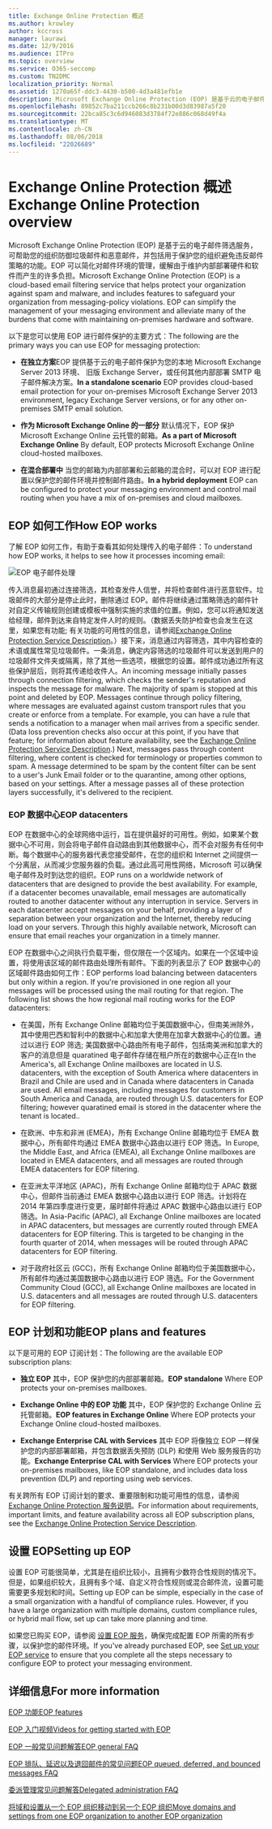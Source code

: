 ```yaml
---
title: Exchange Online Protection 概述
ms.author: krowley
author: kccross
manager: laurawi
ms.date: 12/9/2016
ms.audience: ITPro
ms.topic: overview
ms.service: O365-seccomp
ms.custom: TN2DMC
localization_priority: Normal
ms.assetid: 1270a65f-ddc3-4430-b500-4d3a481efb1e
description: Microsoft Exchange Online Protection (EOP) 是基于云的电子邮件筛选服务，可帮助您的组织防御垃圾邮件和恶意邮件，并包括用于保护您的组织避免违反邮件策略的功能。
ms.openlocfilehash: 89852c7ba211ccb266c8b231b00d3d83987a5f20
ms.sourcegitcommit: 22bca85c3c6d946083d3784f72e886c068d49f4a
ms.translationtype: MT
ms.contentlocale: zh-CN
ms.lasthandoff: 08/06/2018
ms.locfileid: "22026689"
---
```

# <a name="exchange-online-protection-overview"></a><span data-ttu-id="1745c-103">Exchange Online Protection 概述</span><span class="sxs-lookup"><span data-stu-id="1745c-103">Exchange Online Protection overview</span></span>

<span data-ttu-id="1745c-p101">Microsoft Exchange Online Protection (EOP) 是基于云的电子邮件筛选服务，可帮助您的组织防御垃圾邮件和恶意邮件，并包括用于保护您的组织避免违反邮件策略的功能。EOP 可以简化对邮件环境的管理，缓解由于维护内部部署硬件和软件而产生的许多负担。</span><span class="sxs-lookup"><span data-stu-id="1745c-p101">Microsoft Exchange Online Protection (EOP) is a cloud-based email filtering service that helps protect your organization against spam and malware, and includes features to safeguard your organization from messaging-policy violations. EOP can simplify the management of your messaging environment and alleviate many of the burdens that come with maintaining on-premises hardware and software.</span></span>
  
<span data-ttu-id="1745c-106">以下是您可以使用 EOP 进行邮件保护的主要方式：</span><span class="sxs-lookup"><span data-stu-id="1745c-106">The following are the primary ways you can use EOP for messaging protection:</span></span>
  
- <span data-ttu-id="1745c-107">**在独立方案**EOP 提供基于云的电子邮件保护为您的本地 Microsoft Exchange Server 2013 环境、 旧版 Exchange Server，或任何其他内部部署 SMTP 电子邮件解决方案。</span><span class="sxs-lookup"><span data-stu-id="1745c-107">**In a standalone scenario** EOP provides cloud-based email protection for your on-premises Microsoft Exchange Server 2013 environment, legacy Exchange Server versions, or for any other on-premises SMTP email solution.</span></span> 
    
- <span data-ttu-id="1745c-108">**作为 Microsoft Exchange Online 的一部分** 默认情况下，EOP 保护 Microsoft Exchange Online 云托管的邮箱。</span><span class="sxs-lookup"><span data-stu-id="1745c-108">**As a part of Microsoft Exchange Online** By default, EOP protects Microsoft Exchange Online cloud-hosted mailboxes.</span></span> 
    
- <span data-ttu-id="1745c-109">**在混合部署中** 当您的邮箱为内部部署和云邮箱的混合时，可以对 EOP 进行配置以保护您的邮件环境并控制邮件路由。</span><span class="sxs-lookup"><span data-stu-id="1745c-109">**In a hybrid deployment** EOP can be configured to protect your messaging environment and control mail routing when you have a mix of on-premises and cloud mailboxes.</span></span> 
    
## <a name="how-eop-works"></a><span data-ttu-id="1745c-110">EOP 如何工作</span><span class="sxs-lookup"><span data-stu-id="1745c-110">How EOP works</span></span>

<span data-ttu-id="1745c-111">了解 EOP 如何工作，有助于查看其如何处理传入的电子邮件：</span><span class="sxs-lookup"><span data-stu-id="1745c-111">To understand how EOP works, it helps to see how it processes incoming email:</span></span>
  
![EOP 电子邮件处理](../media/EOP-email-processing.png)
  
<span data-ttu-id="1745c-p102">传入消息最初通过连接筛选，其检查发件人信誉，并将检查邮件进行恶意软件。垃圾邮件的大部分是停止此时，删除通过 EOP。邮件将继续通过策略筛选的邮件针对自定义传输规则创建或模板中强制实施的求值的位置。例如，您可以将通知发送给经理，邮件到达来自特定发件人时的规则。（数据丢失防护检查也会发生在这里，如果您有功能; 有关功能的可用性的信息，请参阅[Exchange Online Protection Service Description](https://go.microsoft.com/fwlink/p/?LinkId=320619)。）接下来，消息通过内容筛选，其中内容检查的术语或属性常见垃圾邮件。一条消息，确定内容筛选的垃圾邮件可以发送到用户的垃圾邮件文件夹或隔离，除了其他一些选项，根据您的设置。邮件成功通过所有这些保护层后，则将其传递给收件人。</span><span class="sxs-lookup"><span data-stu-id="1745c-p102">An incoming message initially passes through connection filtering, which checks the sender's reputation and inspects the message for malware. The majority of spam is stopped at this point and deleted by EOP. Messages continue through policy filtering, where messages are evaluated against custom transport rules that you create or enforce from a template. For example, you can have a rule that sends a notification to a manager when mail arrives from a specific sender. (Data loss prevention checks also occur at this point, if you have that feature; for information about feature availability, see the [Exchange Online Protection Service Description](https://go.microsoft.com/fwlink/p/?LinkId=320619).) Next, messages pass through content filtering, where content is checked for terminology or properties common to spam. A message determined to be spam by the content filter can be sent to a user's Junk Email folder or to the quarantine, among other options, based on your settings. After a message passes all of these protection layers successfully, it's delivered to the recipient.</span></span>
  
### <a name="eop-datacenters"></a><span data-ttu-id="1745c-120">EOP 数据中心</span><span class="sxs-lookup"><span data-stu-id="1745c-120">EOP datacenters</span></span>

<span data-ttu-id="1745c-p103">EOP 在数据中心的全球网络中运行，旨在提供最好的可用性。例如，如果某个数据中心不可用，则会将电子邮件自动路由到其他数据中心，而不会对服务有任何中断。每个数据中心的服务器代表您接受邮件，在您的组织和 Internet 之间提供一个分离层，从而减少您服务器的负载。通过此高可用性网络，Microsoft 可以确保电子邮件及时到达您的组织。</span><span class="sxs-lookup"><span data-stu-id="1745c-p103">EOP runs on a worldwide network of datacenters that are designed to provide the best availability. For example, if a datacenter becomes unavailable, email messages are automatically routed to another datacenter without any interruption in service. Servers in each datacenter accept messages on your behalf, providing a layer of separation between your organization and the Internet, thereby reducing load on your servers. Through this highly available network, Microsoft can ensure that email reaches your organization in a timely manner.</span></span> 
  
<span data-ttu-id="1745c-p104">EOP 在数据中心之间执行负载平衡，但仅限在一个区域内。如果在一个区域中设置，将使用该区域的邮件路由处理所有邮件。下面的列表显示了 EOP 数据中心的区域邮件路由如何工作：</span><span class="sxs-lookup"><span data-stu-id="1745c-p104">EOP performs load balancing between datacenters but only within a region. If you're provisioned in one region all your messages will be processed using the mail routing for that region. The following list shows the how regional mail routing works for the EOP datacenters:</span></span>
  
- <span data-ttu-id="1745c-p105">在美国，所有 Exchange Online 邮箱均位于美国数据中心，但南美洲除外，其中使用巴西和智利中的数据中心和加拿大使用在加拿大数据中心的位置。通过以进行 EOP 筛选; 美国数据中心路由所有电子邮件，包括南美洲和加拿大的客户的消息但是 quaratined 电子邮件存储在租户所在的数据中心正在</span><span class="sxs-lookup"><span data-stu-id="1745c-p105">In the America's, all Exchange Online mailboxes are located in U.S. datacenters, with the exception of South America where datacenters in Brazil and Chile are used and in Canada where datacenters in Canada are used. All email messages, including messages for customers in South America and Canada, are routed through U.S. datacenters for EOP filtering; however quaratined email is stored in the datacenter where the tenant is located..</span></span>
    
- <span data-ttu-id="1745c-130">在欧洲、中东和非洲 (EMEA)，所有 Exchange Online 邮箱均位于 EMEA 数据中心，所有邮件均通过 EMEA 数据中心路由以进行 EOP 筛选。</span><span class="sxs-lookup"><span data-stu-id="1745c-130">In Europe, the Middle East, and Africa (EMEA), all Exchange Online mailboxes are located in EMEA datacenters, and all messages are routed through EMEA datacenters for EOP filtering.</span></span>
    
- <span data-ttu-id="1745c-p106">在亚洲太平洋地区 (APAC)，所有 Exchange Online 邮箱均位于 APAC 数据中心，但邮件当前通过 EMEA 数据中心路由以进行 EOP 筛选。计划将在 2014 年第四季度进行变更，届时邮件将通过 APAC 数据中心路由以进行 EOP 筛选。</span><span class="sxs-lookup"><span data-stu-id="1745c-p106">In Asia-Pacific (APAC), all Exchange Online mailboxes are located in APAC datacenters, but messages are currently routed through EMEA datacenters for EOP filtering. This is targeted to be changing in the fourth quarter of 2014, when messages will be routed through APAC datacenters for EOP filtering.</span></span>
    
- <span data-ttu-id="1745c-133">对于政府社区云 (GCC)，所有 Exchange Online 邮箱均位于美国数据中心，所有邮件均通过美国数据中心路由以进行 EOP 筛选。</span><span class="sxs-lookup"><span data-stu-id="1745c-133">For the Government Community Cloud (GCC), all Exchange Online mailboxes are located in U.S. datacenters and all messages are routed through U.S. datacenters for EOP filtering.</span></span>
    
## <a name="eop-plans-and-features"></a><span data-ttu-id="1745c-134">EOP 计划和功能</span><span class="sxs-lookup"><span data-stu-id="1745c-134">EOP plans and features</span></span>

<span data-ttu-id="1745c-135">以下是可用的 EOP 订阅计划：</span><span class="sxs-lookup"><span data-stu-id="1745c-135">The following are the available EOP subscription plans:</span></span>
  
- <span data-ttu-id="1745c-136">**独立 EOP** 其中，EOP 保护您的内部部署邮箱。</span><span class="sxs-lookup"><span data-stu-id="1745c-136">**EOP standalone** Where EOP protects your on-premises mailboxes.</span></span> 
    
- <span data-ttu-id="1745c-137">**Exchange Online 中的 EOP 功能** 其中，EOP 保护您的 Exchange Online 云托管邮箱。</span><span class="sxs-lookup"><span data-stu-id="1745c-137">**EOP features in Exchange Online** Where EOP protects your Exchange Online cloud-hosted mailboxes.</span></span> 
    
- <span data-ttu-id="1745c-138">**Exchange Enterprise CAL with Services** 其中 EOP 将像独立 EOP 一样保护您的内部部署邮箱，并包含数据丢失预防 (DLP) 和使用 Web 服务报告的功能。</span><span class="sxs-lookup"><span data-stu-id="1745c-138">**Exchange Enterprise CAL with Services** Where EOP protects your on-premises mailboxes, like EOP standalone, and includes data loss prevention (DLP) and reporting using web services.</span></span> 
    
<span data-ttu-id="1745c-139">有关跨所有 EOP 订阅计划的要求、重要限制和功能可用性的信息，请参阅 [Exchange Online Protection 服务说明](https://go.microsoft.com/fwlink/p/?LinkId=320619)。</span><span class="sxs-lookup"><span data-stu-id="1745c-139">For information about requirements, important limits, and feature availability across all EOP subscription plans, see the [Exchange Online Protection Service Description](https://go.microsoft.com/fwlink/p/?LinkId=320619).</span></span>
  
## <a name="setting-up-eop"></a><span data-ttu-id="1745c-140">设置 EOP</span><span class="sxs-lookup"><span data-stu-id="1745c-140">Setting up EOP</span></span>

<span data-ttu-id="1745c-p107">设置 EOP 可能很简单，尤其是在组织比较小，且拥有少数符合性规则的情况下。但是，如果组织较大，且拥有多个域、自定义符合性规则或混合邮件流，设置可能需要更多规划和时间。</span><span class="sxs-lookup"><span data-stu-id="1745c-p107">Setting up EOP can be simple, especially in the case of a small organization with a handful of compliance rules. However, if you have a large organization with multiple domains, custom compliance rules, or hybrid mail flow, set up can take more planning and time.</span></span>
  
<span data-ttu-id="1745c-143">如果您已购买 EOP，请参阅 [设置 EOP 服务](set-up-your-eop-service.md)，确保完成配置 EOP 所需的所有步骤，以保护您的邮件环境。</span><span class="sxs-lookup"><span data-stu-id="1745c-143">If you've already purchased EOP, see [Set up your EOP service](set-up-your-eop-service.md) to ensure that you complete all the steps necessary to configure EOP to protect your messaging environment.</span></span> 
  
## <a name="for-more-information"></a><span data-ttu-id="1745c-144">详细信息</span><span class="sxs-lookup"><span data-stu-id="1745c-144">For more information</span></span>

[<span data-ttu-id="1745c-145">EOP 功能</span><span class="sxs-lookup"><span data-stu-id="1745c-145">EOP features</span></span>](eop-features.md)
  
[<span data-ttu-id="1745c-146">EOP 入门视频</span><span class="sxs-lookup"><span data-stu-id="1745c-146">Videos for getting started with EOP</span></span>](videos-for-getting-started-with-eop.md)
  
[<span data-ttu-id="1745c-147">EOP 一般常见问题解答</span><span class="sxs-lookup"><span data-stu-id="1745c-147">EOP general FAQ</span></span>](eop-general-faq.md)
  
[<span data-ttu-id="1745c-148">EOP 排队、延迟以及退回邮件的常见问题</span><span class="sxs-lookup"><span data-stu-id="1745c-148">EOP queued, deferred, and bounced messages FAQ</span></span>](eop-queued-deferred-and-bounced-messages-faq.md)
  
[<span data-ttu-id="1745c-149">委派管理常见问题解答</span><span class="sxs-lookup"><span data-stu-id="1745c-149">Delegated administration FAQ</span></span>](delegated-administration-faq.md)
  
[<span data-ttu-id="1745c-150">将域和设置从一个 EOP 组织移动到另一个 EOP 组织</span><span class="sxs-lookup"><span data-stu-id="1745c-150">Move domains and settings from one EOP organization to another EOP organization</span></span>](move-domains-and-settings-from-one-eop-organization-to-another-eop-organization.md)
  

